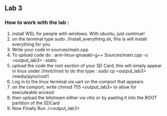 ## Lab 3

### How to work with the lab :
1. install WSL for people with windows. With ubuntu, just continue!
2. on the terminal type sudo ./install_everything.sh, this is will install everything for you
3. Write your code in sources/main.cpp
4. To upload code do : arm-linux-gnueabi-g++ Sources/main.cpp -o <output_lab3> -static
5. upload the code the root section of your SD Card, this will simply appear in linux under //mnt/<username>/root
to do this type : sudo cp <output_lab3> /media/pyro/root1
6. Log in to the linux terminal via uart on the comport that appears 
7. on the comport,  write chmod 755 <output_lab3>  to allow for executeable access!
8. then upload the bitstream either via vitis or by pasting it into the BOOT partition of the SDCard 
9. Now FInally Run ./<output_lab3>  

